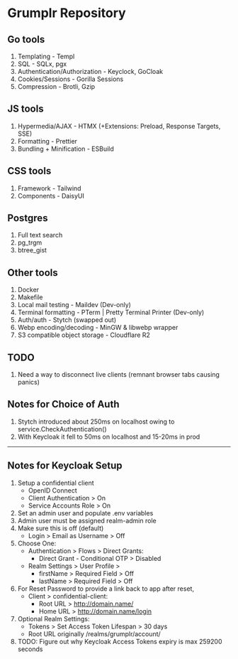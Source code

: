 # Grumplr Repository

## Go tools

1. Templating - Templ
2. SQL - SQLx, pgx
3. Authentication/Authorization - Keyclock, GoCloak
4. Cookies/Sessions - Gorilla Sessions
5. Compression - Brotli, Gzip

## JS tools

1. Hypermedia/AJAX - HTMX (+Extensions: Preload, Response Targets, SSE)
2. Formatting - Prettier
3. Bundling + Minification - ESBuild

## CSS tools

1. Framework - Tailwind
2. Components - DaisyUI

## Postgres

1. Full text search
2. pg_trgm
3. btree_gist

## Other tools

1. Docker
2. Makefile
3. Local mail testing - Maildev (Dev-only)
4. Terminal formatting - PTerm | Pretty Terminal Printer (Dev-only)
5. Auth/auth - Stytch (swapped out)
6. Webp encoding/decoding - MinGW & libwebp wrapper
7. S3 compatible object storage - Cloudflare R2

## TODO

1. Need a way to disconnect live clients (remnant browser tabs causing panics)

## Notes for Choice of Auth

1. Stytch introduced about 250ms on localhost owing to service.CheckAuthentication()
2. With Keycloak it fell to 50ms on localhost and 15-20ms in prod

---

## Notes for Keycloak Setup

1. Setup a confidential client
   - OpenID Connect
   - Client Authentication > On
   - Service Accounts Role > On
2. Set an admin user and populate .env variables
3. Admin user must be assigned realm-admin role
4. Make sure this is off (default)
   - Login > Email as Username > Off
5. Choose One:
   - Authentication > Flows > Direct Grants:
     - Direct Grant - Conditional OTP > Disabled
   - Realm Settings > User Profile >
     - firstName > Required Field > Off
     - lastName > Required Field > Off
6. For Reset Password to provide a link back to app after reset,
   - Client > confidential-client:
     - Root URL > http://domain.name/
     - Home URL > http://domain.name/login
7. Optional Realm Settings:
   - Tokens > Set Access Token Lifespan > 30 days
   - Root URL originally /realms/grumplr/account/
8. TODO: Figure out why Keycloak Access Tokens expiry is max 259200 seconds
